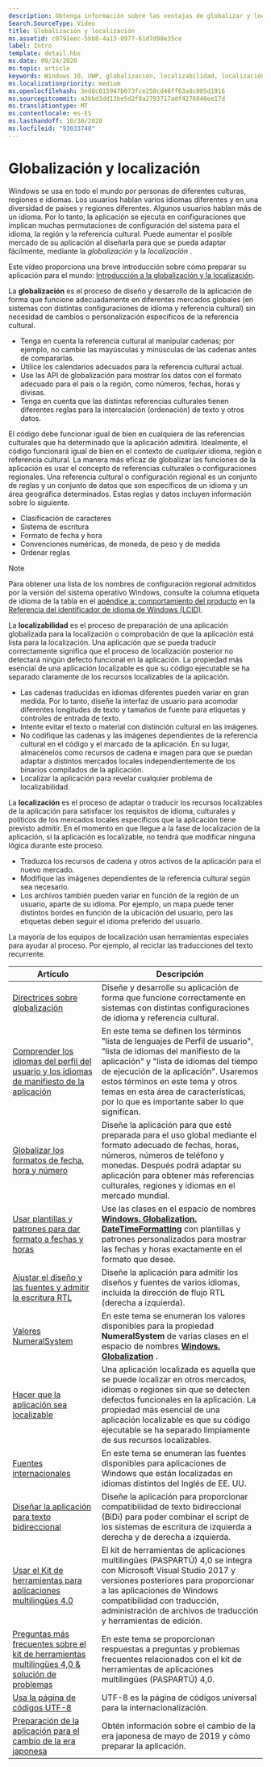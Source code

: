 ```yaml
---
description: Obtenga información sobre las ventajas de globalizar y localizar la aplicación, y exactamente lo que significan estos términos.
Search.SourceType: Video
title: Globalización y localización
ms.assetid: c0791eec-5bb8-4a13-8977-61d7d98e35ce
label: Intro
template: detail.hbs
ms.date: 09/24/2020
ms.topic: article
keywords: Windows 10, UWP, globalización, localizabilidad, localización
ms.localizationpriority: medium
ms.openlocfilehash: 3ed8c015947b073fce258cd46ff63a8c005d1916
ms.sourcegitcommit: a3bbd3dd13be5d2f8a2793717adf4276840ee17d
ms.translationtype: MT
ms.contentlocale: es-ES
ms.lasthandoff: 10/30/2020
ms.locfileid: "93033748"
---
```

# <a name="globalization-and-localization"></a>Globalización y localización

Windows se usa en todo el mundo por personas de diferentes culturas, regiones e idiomas. Los usuarios hablan varios idiomas diferentes y en una diversidad de países y regiones diferentes. Algunos usuarios hablan más de un idioma. Por lo tanto, la aplicación se ejecuta en configuraciones que implican muchas permutaciones de configuración del sistema para el idioma, la región y la referencia cultural. Puede aumentar el posible mercado de su aplicación al diseñarla para que se pueda adaptar fácilmente, mediante la *globalización* y la *localización* .

Este vídeo proporciona una breve introducción sobre cómo preparar su aplicación para el mundo: [Introducción a la globalización y la localización](https://channel9.msdn.com/Blogs/One-Dev-Minute/Introduction-to-globalization-and-localization).

La **globalización** es el proceso de diseño y desarrollo de la aplicación de forma que funcione adecuadamente en diferentes mercados globales (en sistemas con distintas configuraciones de idioma y referencia cultural) sin necesidad de cambios o personalización específicos de la referencia cultural.

- Tenga en cuenta la referencia cultural al manipular cadenas; por ejemplo, no cambie las mayúsculas y minúsculas de las cadenas antes de compararlas.
- Utilice los calendarios adecuados para la referencia cultural actual.
- Use las API de globalización para mostrar los datos con el formato adecuado para el país o la región, como números, fechas, horas y divisas.
- Tenga en cuenta que las distintas referencias culturales tienen diferentes reglas para la intercalación (ordenación) de texto y otros datos.

El código debe funcionar igual de bien en cualquiera de las referencias culturales que ha determinado que la aplicación admitirá. Idealmente, el código funcionará igual de bien en el contexto de *cualquier* idioma, región o referencia cultural. La manera más eficaz de globalizar las funciones de la aplicación es usar el concepto de referencias culturales o configuraciones regionales. Una referencia cultural o configuración regional es un conjunto de reglas y un conjunto de datos que son específicos de un idioma y un área geográfica determinados. Estas reglas y datos incluyen información sobre lo siguiente.

- Clasificación de caracteres
- Sistema de escritura
- Formato de fecha y hora
- Convenciones numéricas, de moneda, de peso y de medida
- Ordenar reglas

>[!NOTE]
> Para obtener una lista de los nombres de configuración regional admitidos por la versión del sistema operativo Windows, consulte la columna etiqueta de idioma de la tabla en el [apéndice a: comportamiento del producto](/openspecs/windows_protocols/ms-lcid/a9eac961-e77d-41a6-90a5-ce1a8b0cdb9c) en la [Referencia del identificador de idioma de Windows (LCID)](/openspecs/windows_protocols/ms-lcid/70feba9f-294e-491e-b6eb-56532684c37f).

La **localizabilidad** es el proceso de preparación de una aplicación globalizada para la localización o comprobación de que la aplicación está lista para la localización. Una aplicación que se pueda traducir correctamente significa que el proceso de localización posterior no detectará ningún defecto funcional en la aplicación. La propiedad más esencial de una aplicación localizable es que su código ejecutable se ha separado claramente de los recursos localizables de la aplicación.

- Las cadenas traducidas en idiomas diferentes pueden variar en gran medida. Por lo tanto, diseñe la interfaz de usuario para acomodar diferentes longitudes de texto y tamaños de fuente para etiquetas y controles de entrada de texto.
- Intente evitar el texto o material con distinción cultural en las imágenes.
- No codifique las cadenas y las imágenes dependientes de la referencia cultural en el código y el marcado de la aplicación. En su lugar, almacénelos como recursos de cadena e imagen para que se puedan adaptar a distintos mercados locales independientemente de los binarios compilados de la aplicación.
- Localizar la aplicación para revelar cualquier problema de localizabilidad.

La **localización** es el proceso de adaptar o traducir los recursos localizables de la aplicación para satisfacer los requisitos de idioma, culturales y políticos de los mercados locales específicos que la aplicación tiene previsto admitir. En el momento en que llegue a la fase de localización de la aplicación, si la aplicación es localizable, no tendrá que modificar ninguna lógica durante este proceso.

- Traduzca los recursos de cadena y otros activos de la aplicación para el nuevo mercado.
- Modifique las imágenes dependientes de la referencia cultural según sea necesario.
- Los archivos también pueden variar en función de la región de un usuario, aparte de su idioma. Por ejemplo, un mapa puede tener distintos bordes en función de la ubicación del usuario, pero las etiquetas deben seguir el idioma preferido del usuario.

La mayoría de los equipos de localización usan herramientas especiales para ayudar al proceso. Por ejemplo, al reciclar las traducciones del texto recurrente.

| Artículo | Descripción |
|---------|-------------|
| [Directrices sobre globalización](guidelines-and-checklist-for-globalizing-your-app.md) | Diseñe y desarrolle su aplicación de forma que funcione correctamente en sistemas con distintas configuraciones de idioma y referencia cultural. |
| [Comprender los idiomas del perfil del usuario y los idiomas de manifiesto de la aplicación](manage-language-and-region.md) | En este tema se definen los términos "lista de lenguajes de Perfil de usuario", "lista de idiomas del manifiesto de la aplicación" y "lista de idiomas del tiempo de ejecución de la aplicación". Usaremos estos términos en este tema y otros temas en esta área de características, por lo que es importante saber lo que significan. |
| [Globalizar los formatos de fecha, hora y número](use-global-ready-formats.md) | Diseñe la aplicación para que esté preparada para el uso global mediante el formato adecuado de fechas, horas, números, números de teléfono y monedas. Después podrá adaptar su aplicación para obtener más referencias culturales, regiones y idiomas en el mercado mundial. |
| [Usar plantillas y patrones para dar formato a fechas y horas](use-patterns-to-format-dates-and-times.md) | Use las clases en el espacio de nombres [**Windows. Globalization. DateTimeFormatting**](/uwp/api/windows.globalization.datetimeformatting?branch=live) con plantillas y patrones personalizados para mostrar las fechas y horas exactamente en el formato que desee. |
| [Ajustar el diseño y las fuentes y admitir la escritura RTL](adjust-layout-and-fonts--and-support-rtl.md) | Diseñe la aplicación para admitir los diseños y fuentes de varios idiomas, incluida la dirección de flujo RTL (derecha a izquierda). |
| [Valores NumeralSystem](glob-numeralsystem-values.md) | En este tema se enumeran los valores disponibles para la propiedad **NumeralSystem** de varias clases en el espacio de nombres [**Windows. Globalization**](/uwp/api/windows.globalization?branch=live) . |
| [Hacer que la aplicación sea localizable](prepare-your-app-for-localization.md) | Una aplicación localizada es aquella que se puede localizar en otros mercados, idiomas o regiones sin que se detecten defectos funcionales en la aplicación. La propiedad más esencial de una aplicación localizable es que su código ejecutable se ha separado limpiamente de sus recursos localizables. |
| [Fuentes internacionales](loc-international-fonts.md) | En este tema se enumeran las fuentes disponibles para aplicaciones de Windows que están localizadas en idiomas distintos del Inglés de EE. UU. |
| [Diseñar la aplicación para texto bidireccional](design-for-bidi-text.md) | Diseñe la aplicación para proporcionar compatibilidad de texto bidireccional (BiDi) para poder combinar el script de los sistemas de escritura de izquierda a derecha y de derecha a izquierda. |
| [Usar el Kit de herramientas para aplicaciones multilingües 4.0](use-mat.md) | El kit de herramientas de aplicaciones multilingües (PASPARTÚ) 4,0 se integra con Microsoft Visual Studio 2017 y versiones posteriores para proporcionar a las aplicaciones de Windows compatibilidad con traducción, administración de archivos de traducción y herramientas de edición. |
| [Preguntas más frecuentes sobre el kit de herramientas multilingües 4,0 & solución de problemas](mat-faq-troubleshooting.md) | En este tema se proporcionan respuestas a preguntas y problemas frecuentes relacionados con el kit de herramientas de aplicaciones multilingües (PASPARTÚ) 4,0. |
| [Usa la página de códigos UTF-8](use-utf8-code-page.md) | UTF-8 es la página de códigos universal para la internacionalización. |
| [Preparación de la aplicación para el cambio de la era japonesa](japanese-era-change.md) | Obtén información sobre el cambio de la era japonesa de mayo de 2019 y cómo preparar la aplicación. |
